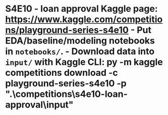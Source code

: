 ﻿# S4E10 - loan approval  **Kaggle page:** https://www.kaggle.com/competitions/playground-series-s4e10  - Put EDA/baseline/modeling notebooks in `notebooks/`. - Download data into `input/` with Kaggle CLI:   py -m kaggle competitions download -c playground-series-s4e10 -p ".\competitions\s4e10-loan-approval\input"
